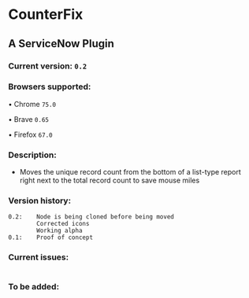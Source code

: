 # CounterFix
## A ServiceNow Plugin
### Current version: `0.2`
### Browsers supported:
• Chrome `75.0`

• Brave `0.65`

• Firefox `67.0`

### Description:
* Moves the unique record count from the bottom of a list-type report right next to the total record count to save mouse miles
### Version history:
```
0.2:    Node is being cloned before being moved
        Corrected icons
        Working alpha
0.1:    Proof of concept
```
### Current issues:
```
```
### To be added:
```
```